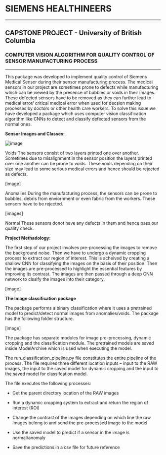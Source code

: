 # SIEMENS HEALTHINEERS 
-------------------------------------------
## CAPSTONE PROJECT - University of British Columbia 

### COMPUTER VISION ALGORITHM FOR QUALITY CONTROL OF SENSOR MANUFACTURING PROCESS
------------------------------------------------------

This package was developed to implement quality control of Siemens Medical Sensor during their sensor manufacturing process.
The medical sensors in our project are sometimes prone to defects while manufacturing which can be viewed by the presence of bubbles or voids in their images. 
These defected sensors have to be removed as they can further lead to medical error/ critical medical error when used for decsion making processes by doctors or other health care workers. To solve this issue we have developed a package which uses computer vision classification algorithm like CNNs to detect and classify defected sensors from the normal ones. 

**Sensor Images and Classes:**

![image](~/images/voids.jpg)


Voids
The sensors consist of two layers printed one over another. Sometimes due to misalignment in the sensor position the layers printed over one another can be prone to voids. These voids depending on their size may lead to some serious medical errors and hence should be rejected as defects.

[image]

Anomalies
During the manufacturing process, the sensors can be prone to bubbles, debris from enviornment or even fabric from the workers. These sensors have to be rejected. 

[images]

Normal
These sensors donot have any defects in them and hence pass our quality check.


**Project Methadology:**

The first step of our project involves pre-processing the images to remove the background noise. Then we have to undergo a dynamic cropping process to extract our region of interest. This is acheived by creating a shallow CNN for classifying the images on the basis of their position. Then the images are pre-processed to highlight the essential features by improving its contrast. The images are then passed through a deep CNN network to clssify the images into their category. 

[image]


**The Image classification package**

The package performs a binary classification where it uses a pretrained model to predict/detect normal images from anomalies/voids. The package has the following folder structure. 

[image]

The package has separate modules for image pre-processing, dynamic cropping and the classification module. The pretrained models are saved inside ModelArchive which is used when executing the model. 

The run_classification_pipeline.py file constitutes the entire pipeline of the process.  The file requires three different location inputs – input to the RAW images, the input to the saved model for dynamic cropping and the input to the saved model for classifcation model. 

The file executes the following processes: 

* Get the parent directory location of the RAW images 

* Run a dynamic cropping system to extract and return the region of interest (ROI)

* Change the contrast of the images depending on which line the raw images belong to and send the pre-processed image to the model 

* Use the saved model to predict if a sensor in the image is normal/anomaly 

* Save the predictions in a csv file for future reference  











